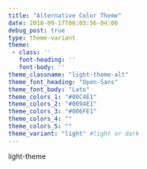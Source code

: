 ```yaml
---
title: "Alternative Color Theme"
date: 2018-09-17T06:03:56-04:00
debug_post: true
type: theme-variant
theme:
 - class: ''
   font-heading: ''
   font-body: ''
theme_classname: "light-theme-alt"
theme_font_heading: "Open-Sans"
theme_font_body: "Lato"
theme_colors_1: "#00C4E1"
theme_colors_2: "#0094E1"
theme_colors_3: "#006FE1"
theme_colors_4: ""
theme_colors_5: ""
theme_variant: "light" #light or dark
---
```

light-theme
